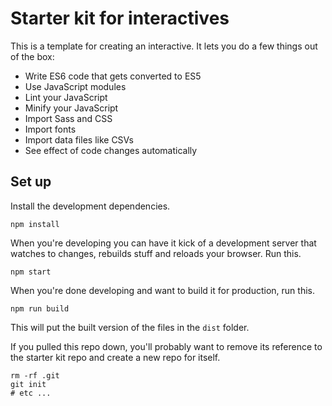# Starter kit for interactives

This is a template for creating an interactive. It lets you do a few things out of the box:
- Write ES6 code that gets converted to ES5
- Use JavaScript modules
- Lint your JavaScript
- Minify your JavaScript
- Import Sass and CSS
- Import fonts
- Import data files like CSVs
- See effect of code changes automatically

## Set up

Install the development dependencies.
```
npm install
```

When you're developing you can have it kick of a development server that watches to changes, rebuilds stuff and reloads your browser. Run this.

```
npm start
```

When you're done developing and want to build it for production, run this.
```
npm run build
```

This will put the built version of the files in the `dist` folder.

If you pulled this repo down, you'll probably want to remove its reference to the starter kit repo and create a new repo for itself.
```
rm -rf .git
git init
# etc ...
```
